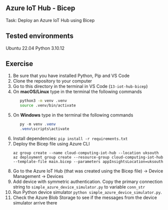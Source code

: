 ## Azure IoT Hub - Bicep

Task: Deploy an Azure IoT Hub using Bicep

## Tested environments
Ubuntu 22.04
Python 3.10.12

## Exercise
1. Be sure that you have installed Python, Pip and VS Code
2. Clone the repository to your computer
3. Go to this directory in the terminal in VS Code (`13-iot-hub-bicep`)
4. On **macOS/Linux** type in the terminal the following commands
   ```bash
      python3 -m venv .venv
      source .venv/bin/activate
   ```
5. On **Windows** type in the terminal the following commands
   ```powershell
      py -m venv .venv
      .venv\scripts\activate
   ```
6. Install dependencies: `pip install -r requirements.txt`
7. Deploy the Bicep file using Azure CLI
    ```
    az group create --name cloud-computing-iot-hub --location uksouth
    az deployment group create --resource-group cloud-computing-iot-hub --template-file main.bicep --parameters appInsightsLocation=uksouth
    ```
8. Go to the Azure IoT Hub (that was created using the Bicep file) -> Device Management -> Devices
9. Add device with symmetric authentication. Copy the primary connection string to `simple_azure_device_simulator.py`  to variable `conn_str`
10. Run Python device simulator `python simple_azure_device_simulator.py`.
11. Check the Azure Blob Storage to see if the messages from the device simulator arrive there

